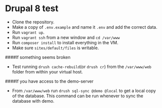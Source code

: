 # Drupal 8 test
- Clone the repository.
- Make a copy of `.env.example` and name it `.env` and add the correct data.
- Run `vagrant up`.
- Run `vagrant ssh` from a new window and `cd /var/www`
- Run `composer install` to install everything in the VM.
- Make sure `sites/default/files` is writable.

####If something seems broken
- Test running `drush cache-rebuild`(or `drush cr`) from the `/var/www/web` folder from within your virtual host.

####If you have access to the demo-server
- From `/var/www/web` run `drush sql-sync @demo @local` to get a local copy of the database. This command can be run whenever to sync the database with demo.